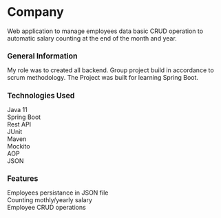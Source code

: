 # Company
Web application to manage employees data basic CRUD operation to automatic salary counting at the end of the month and year.

<h2 style="font-weight:bold; font-size:1.2em;"> General Information </h2>

My role was to created all backend.
Group project build in accordance to scrum methodology.
The Project was built for learning Spring Boot.
<br>

<h2 style="font-weight:bold; font-size:1.2em;">Technologies Used </h2>

Java 11 <br>
Spring Boot <br>
Rest API<br>
JUnit<br>
Maven<br>
Mockito<br>
AOP<br>
JSON <br>

<h2 style="font-weight:bold; font-size:1.2em;">Features  </h2>
 Employees persistance in JSON file <br>
 Counting mothly/yearly salary <br>
 Employee CRUD operations <br>
